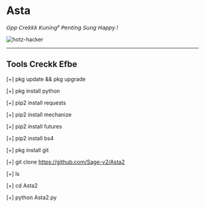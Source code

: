 # Asta


𝘎𝘱𝘱 𝘊𝘳𝘦𝘬𝘬𝘬 𝘒𝘶𝘯𝘪𝘯𝘨² 𝘗𝘦𝘯𝘵𝘪𝘯𝘨 𝘚𝘶𝘯𝘨 𝘏𝘢𝘱𝘱𝘺.! 

![hotz-hacker](https://user-images.githubusercontent.com/122218278/211880956-6a1214fa-f1d2-416f-8bfb-59d7eabc35da.gif)


-----------------
Tools Creckk Efbe
-----------------



[+] pkg update && pkg upgrade

[+] pkg install python

[+] pip2 install requests

[+] pip2 install mechanize

[+] pip2 install futures

[+] pip2 install bs4

[+] pkg install git

[+] git clone https://github.com/Sage-v2/Asta2

[+] ls

[+] cd Asta2

[+] python Asta2.py
